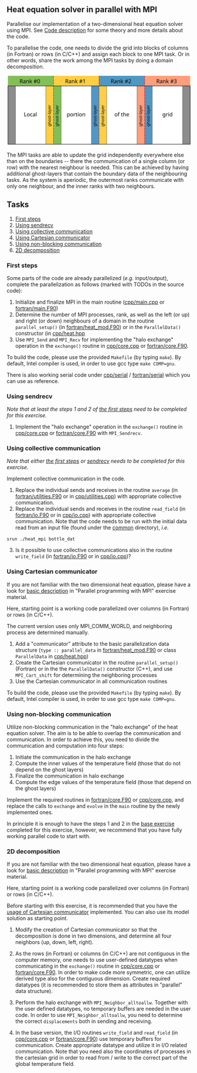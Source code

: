 ## Heat equation solver in parallel with MPI

Parallelise our implementation of a two-dimensional heat equation solver using
MPI. See [Code description](code-description.md) for some theory and more
details about the code.

To parallelise the code, one needs to divide the grid into blocks of columns
(in Fortran) or rows (in C/C++) and assign each block to one MPI task. Or in other
words, share the work among the MPI tasks by doing a domain decomposition.

![domain decomposition](img/domain-decomposition.svg)

The MPI tasks are able to update the grid independently everywhere else than
on the boundaries -- there the communication of a single column (or row) with
the nearest neighbour is needed. This can be achieved by having additional
ghost-layers that contain the boundary data of the neighbouring tasks. As the
system is aperiodic, the outermost ranks communicate with only one neighbour,
and the inner ranks with two neighbours.

## Tasks

1. [First steps](#first-steps)
1. [Using sendrecv](#using-sendrecv)
1. [Using collective communication](#using-collective-communication)
1. [Using Cartesian communicator](#using-cartesian-communicator)
1. [Using non-blocking communication](#using-non-blocking-communication)
1. [2D decomposition](#2d-decomposition)

### First steps

Some parts of the code are already parallelized (*e.g.* input/output), complete
the parallelization as follows (marked with TODOs in the source code):

1. Initialize and finalize MPI in the main routine ([cpp/main.cpp](cpp/main.cpp) or [fortran/main.F90](fortran/main.F90))
2. Determine the number of MPI processes, rank, as well as the left (or up) and right (or down) neighbours
   of a domain in the routine `parallel_setup()` (in [fortran/heat_mod.F90](fortran/heat_mod.F90)) or in the `ParallelData()` constructor (in [cpp/heat.hpp](cpp/heat.hpp)
3. Use `MPI_Send` and `MPI_Recv` for implementing the "halo exchange" operation in the
   `exchange()` routine in [cpp/core.cpp](cpp/core.cpp) or [fortran/core.F90](fortran/core.F90).

To build the code, please use the provided `Makefile` (by typing `make`). By default, Intel
compiler is used, in order to use gcc type `make COMP=gnu`.

There is also working serial code under [cpp/serial](cpp/serial) / [fortran/serial](fortran/serial)
which you can use as reference.


### Using sendrecv

*Note that at least the steps 1 and 2 of [the first steps](#first-steps) need to be completed for this exercise.*

1. Implement the "halo exchange" operation in the `exchange()` routine
in [cpp/core.cpp](cpp/core.cpp) or [fortran/core.F90](fortran/core.F90) with `MPI_Sendrecv`.


### Using collective communication

*Note that either [the first steps](#first-steps) or [sendrecv](#using-sendrecv) needs to be completed for this exercise.*

Implement collective communication in the code.

1. Replace the individual sends and receives in the routine `average` (in [fortran/utilities.F90](fortran/utilities.F90) or in [cpp/utilities.cpp](cpp/utilities.cpp)) with appropriate collective
communication.
2. Replace the individual sends and receives in the routine `read_field` (in [fortran/io.F90](fortran/io.F90) or in [cpp/io.cpp](cpp/io.cpp)) with appropriate collective communication. Note that the code needs to be run with the initial data read from an input file (found under the [common](common) directory), *i.e.*
  ```
  srun ./heat_mpi bottle_dat
  ```

3. Is it possible to use collective communications also in the routine `write_field` (in [fortran/io.F90](fortran/io.F90) or in [cpp/io.cpp](cpp/io.cpp))?


### Using Cartesian communicator

If you are not familiar with the two dimensional heat equation, please have a look
for [basic description](https://github.com/csc-training/mpi-introduction/tree/main/heat-equation)
in "Parallel programming with MPI" exercise material.

Here, starting point is a working code parallelized over columns (in Fortran) or rows (in C/C++).

The current version uses only MPI_COMM_WORLD, and neighboring process are determined manually.

1. Add a "communicator" attribute to the basic parallelization data structure (`type :: parallel_data` in [fortran/heat_mod.F90](fortran/heat_mod.F90) or class `ParallelData` in [cpp/heat.hpp](cpp/heat.hpp))
2. Create the Cartesian communicator in the routine `parallel_setup()` (Fortran) or in the
the `ParallelData()` constructor (C++), and use `MPI_Cart_shift` for determining the
neighboring processes
3. Use the Cartesian communicator in all communication routines

To build the code, please use the provided `Makefile` (by typing `make`). By default, Intel
compiler is used, in order to use gcc type `make COMP=gnu`.


### Using non-blocking communication

Utilize non-blocking communication in the "halo exchange" of the heat equation solver.
The aim is to be able to overlap the communication and communication. In order to achieve this,
you need to divide the communication and computation into four steps:

1. Initiate the communication in the halo exchange
2. Compute the inner values of the temperature field (those that do not depend on the ghost layers)
3. Finalize the communication in halo exchange
4. Compute the edge values of the temperature field (those that depend on the ghost layers)

Implement the required routines in [fortran/core.F90](fortran/core.F90) or [cpp/core.cpp](cpp/core.cpp), and replace the calls to `exchange` and `evolve` in the `main` routine by the newly
implemented ones.

In principle it is enough to have the steps 1 and 2 in the [base exercise](README.md) completed
for this exercise, however, we recommend that you have fully working parallel code to start with.


### 2D decomposition

If you are not familiar with the two dimensional heat equation, please have a look
for [basic description](https://github.com/csc-training/mpi-introduction/tree/main/heat-equation)
in "Parallel programming with MPI" exercise material.

Here, starting point is a working code parallelized over columns (in Fortran) or rows (in C/C++).

Before starting with this exercise, it is recommended that you have
the [usage of Cartesian communicator](README-cartesian.md) implemented.
You can also use its model solution as starting point.

1. Modify the creation of Cartesian communicator so that the
   decomposition is done in two dimensions, and determine all four
   neighbors (up, down, left, right).

2. As the rows (in Fortran) or columns (in C/C++) are not contiguous
   in the computer memory, one needs to use user-defined datatypes
   when communicating in the `exchange()` routine in [cpp/core.cpp](cpp/core.cpp)
   or [fortran/core.F90](fortran/core.F90). In order to make code more
   symmetric, one can utilize derived type also for the contiguous
   dimension. Create required datatypes (it is recommended to store
   them as attributes in "parallel" data structure).
3. Perform the halo exchange with `MPI_Neighbor_alltoallw`. Together
   with the user defined datatypes, no temporary buffers are needed in
   the user code. In order to use `MPI_Neighbor_alltoallw`, you need
   to determine the correct `displacements` both in sending and
   receiving.
4. In the base version, the I/O routines `write_field` and
   `read_field` (in [cpp/core.cpp](cpp/io.cpp) or
   [fortran/core.F90](fortran/io.F90))
   use temporary buffers for communication. Create appropriate
   datatype and utilize it in I/O related communication. Note that you
   need also the coordinates of processes in the cartesian grid in
   order to read from / write to the correct part of the global
   temperature field.

